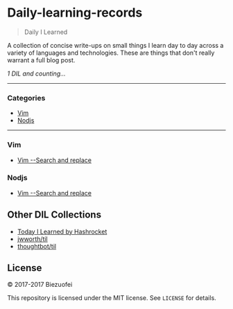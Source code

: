 # Daily-learning-records

> Daily I Learned

A collection of concise write-ups on small things I learn day to day across a
variety of languages and technologies. These are things that don't really
warrant a full blog post. 


_1 DIL and counting..._

---

### Categories

* [Vim](#Vim)
* [Nodjs](#Nodjs)


---

### Vim

- [Vim --Search and replace](Vim/search-replace.md)


### Nodjs

- [Vim --Search and replace](Vim/search-replace.md)


## Other DIL Collections

* [Today I Learned by Hashrocket](https://til.hashrocket.com)
* [jwworth/til](https://github.com/jwworth/til)
* [thoughtbot/til](https://github.com/thoughtbot/til)

## License

&copy; 2017-2017 Biezuofei

This repository is licensed under the MIT license. See `LICENSE` for
details.
